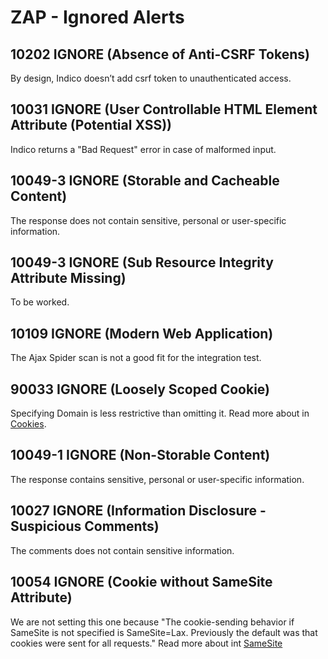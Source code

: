 # ZAP - Ignored Alerts

## 10202   IGNORE  (Absence of Anti-CSRF Tokens)

By design, Indico doesn’t add csrf token to unauthenticated access.

## 10031   IGNORE  (User Controllable HTML Element Attribute (Potential XSS))

Indico returns a "Bad Request" error in case of malformed input.

## 10049-3 IGNORE  (Storable and Cacheable Content)

The response does not contain sensitive, personal or user-specific information.

## 10049-3 IGNORE  (Sub Resource Integrity Attribute Missing)

To be worked.

## 10109    IGNORE  (Modern Web Application)

The Ajax Spider scan is not a good fit for the integration test.

## 90033    IGNORE  (Loosely Scoped Cookie)

Specifying Domain is less restrictive than omitting it.
Read more about in [Cookies](https://developer.mozilla.org/en-US/docs/Web/HTTP/Cookies).

## 10049-1 IGNORE  (Non-Storable Content)

The response contains sensitive, personal or user-specific information.

## 10027   IGNORE  (Information Disclosure - Suspicious Comments)

The comments does not contain sensitive information.

## 10054   IGNORE  (Cookie without SameSite Attribute)

We are not setting this one because "The cookie-sending behavior if SameSite is not specified is SameSite=Lax. Previously the default was that cookies were sent for all requests."
Read more about int [SameSite](https://developer.mozilla.org/en-US/docs/Web/HTTP/Headers/Set-Cookie/SameSite)
